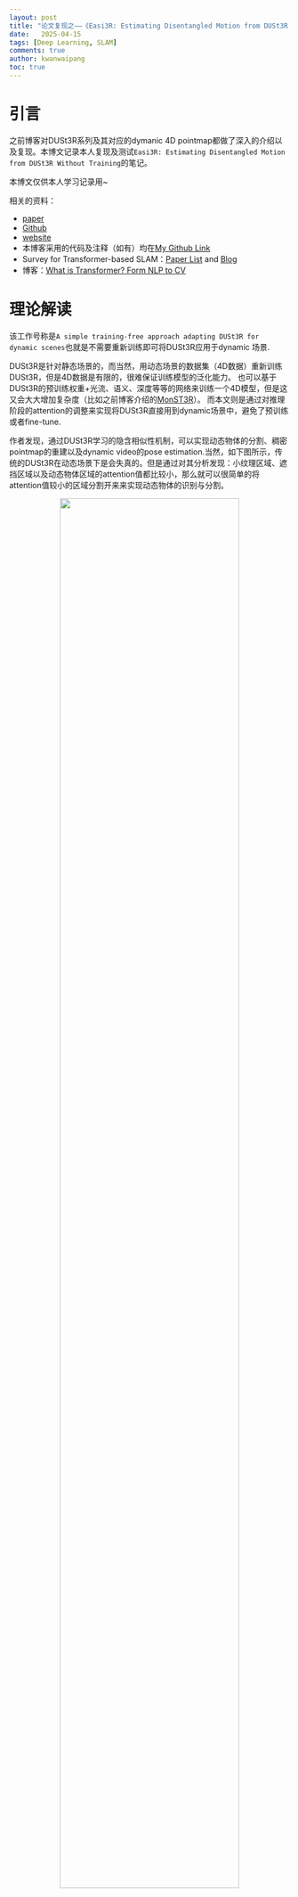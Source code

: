 ```yaml
---
layout: post
title: "论文复现之——《Easi3R: Estimating Disentangled Motion from DUSt3R Without Training》"
date:   2025-04-15
tags: [Deep Learning, SLAM]
comments: true
author: kwanwaipang
toc: true
---
```



<!-- * 目录
{:toc} -->


<!-- !!!!!!!!!!!!!!!!!!!!!!!!!!!!!!!!!!!!!!!!!!!!!!!!!!!!!!!!!!!!!!!!!!!!!!!!!!!!!!!!!!!!!!!!!!!!!!!!!!!!!!!!!!!!!!!!!!!!!!!!!!! -->
# 引言
之前博客对DUSt3R系列及其对应的dymanic 4D pointmap都做了深入的介绍以及复现。本博文记录本人复现及测试`Easi3R: Estimating Disentangled Motion from DUSt3R Without Training`的笔记。

本博文仅供本人学习记录用~


相关的资料：
* [paper](https://arxiv.org/pdf/2503.24391)
* [Github](https://github.com/Inception3D/Easi3R)
* [website](https://easi3r.github.io/)
* 本博客采用的代码及注释（如有）均在[My Github Link](https://github.com/KwanWaiPang/Easi3R)
* Survey for Transformer-based SLAM：[Paper List](https://github.com/KwanWaiPang/Awesome-Transformer-based-SLAM) and [Blog](https://kwanwaipang.github.io/Transformer_SLAM/)
* 博客：[What is Transformer? Form NLP to CV](https://kwanwaipang.github.io/Transformer/)

# 理论解读
该工作号称是`A simple training-free approach adapting DUSt3R for dynamic scenes`也就是不需要重新训练即可将DUSt3R应用于dynamic 场景.

DUSt3R是针对静态场景的，而当然，用动态场景的数据集（4D数据）重新训练DUSt3R，但是4D数据是有限的，很难保证训练模型的泛化能力。
也可以基于DUSt3R的预训练权重+光流、语义、深度等等的网络来训练一个4D模型，但是这又会大大增加复杂度（比如之前博客介绍的[MonST3R](https://kwanwaipang.github.io/MonST3R/)）。
而本文则是通过对推理阶段的attention的调整来实现将DUSt3R直接用到dynamic场景中，避免了预训练或者fine-tune.

作者发现，通过DUSt3R学习的隐含相似性机制，可以实现动态物体的分割、稠密pointmap的重建以及dynamic video的pose estimation.当然，如下图所示，传统的DUSt3R在动态场景下是会失真的。但是通过对其分析发现：小纹理区域、遮挡区域以及动态物体区域的attention值都比较小，那么就可以很简单的将attention值较小的区域分割开来来实现动态物体的识别与分割。

<div align="center">
  <img src="../images/微信截图_20250415154902.png" width="80%" />
<figcaption>  
</figcaption>
</div>

而基于上述的动态物体分割，再通过在cross-attention layer中引入[re-weighting](https://arxiv.org/pdf/2208.01626)那么就能够实现鲁棒的动态4D重建和相机运动恢复，并且无需动态数据集或者对网络进行fine-tune。

<div align="center">
  <img src="../images/微信截图_20250415155504.png" width="80%" />
  <img src="../images/微信截图_20250415155527.png" width="80%" />
<figcaption>  
</figcaption>
</div>

下面可视化了Dynamic Attention相对于静态区域的区别
<div align="center">
<video playsinline autoplay loop muted src="https://easi3r.github.io/static/videos/cluster/judo.mp4" poster="https://kwanwaipang.github.io/File/Representative_works/loading-icon.gif" alt="sym" width="100%" style="padding-top:0px;padding-bottom:0px;border-radius:15px;"></video>
</div>

那么基于Attention值的不一致性可以较好的把动态物体分割出来
<div align="center">
<video playsinline autoplay loop muted src="https://easi3r.github.io/static/videos/mask/judo.mp4" poster="https://kwanwaipang.github.io/File/Representative_works/loading-icon.gif" alt="sym" width="100%" style="padding-top:0px;padding-bottom:0px;border-radius:15px;"></video>
</div>

<div align="center">
<video playsinline autoplay loop muted src="https://easi3r.github.io/static/videos/mask/judo.mp4" poster="https://kwanwaipang.github.io/File/Representative_works/loading-icon.gif" alt="sym" width="100%" style="padding-top:0px;padding-bottom:0px;border-radius:15px;"></video>
</div>


下面对比一下相同场景下Spatial and Temporal Attention以及Cross-frame Feature Clustering
<div align="center">
<video playsinline autoplay loop muted src="https://easi3r.github.io/static/videos/attn/hike.mp4" poster="https://kwanwaipang.github.io/File/Representative_works/loading-icon.gif" alt="sym" width="100%" style="padding-top:0px;padding-bottom:0px;border-radius:15px;"></video>
<video playsinline autoplay loop muted src="https://easi3r.github.io/static/videos/cluster/hike.mp4" poster="https://kwanwaipang.github.io/File/Representative_works/loading-icon.gif" alt="sym" width="100%" style="padding-top:0px;padding-bottom:0px;border-radius:15px;"></video>
</div>

更多可视化请见论文的网页。

# 实验复现

## 配置

```bash
git clone https://github.com/KwanWaiPang/Easi3R.git

# rm -rf .git
conda create -n easi3r python=3.10 cmake=3.31
conda activate easi3r
# conda remove --name easi3r --all

conda install pytorch torchvision pytorch-cuda=12.1 -c pytorch -c nvidia  # use the correct version of cuda for your system
pip install -r requirements.txt

# install 4d visualization tool
pip install -e viser

# install SAM2
pip install -e third_party/sam2 --verbose

# compile the cuda kernels for RoPE (as in CroCo v2).
# DUST3R relies on RoPE positional embeddings for which you can compile some cuda kernels for faster runtime.
cd croco/models/curope/
python setup.py build_ext --inplace
cd ../../../

```

然后下载权重文件,包括了DUSt3R, MonST3R, RAFT 以及 SAM2四个模型的权重（后面3个应该是monst3r需要用到作对比的）

```bash
# download the weights
cd data
bash download_ckpt.sh
cd ..
```

## 测试
通过运行下面代码来执行交互demo(用vscode运行点击网页即可打开交互界面),结果会存放在`demo_tmp/{Sequence Name}`中

```bash
cd Easi3R/
conda activate easi3r
OPENBLAS_NUM_THREADS=1 CUDA_VISIBLE_DEVICES=0 python demo.py \
    --weights checkpoints/DUSt3R_ViTLarge_BaseDecoder_512_dpt.pth 

# To change backbone(改为用monst3r对比), --weights checkpoints/MonST3R_PO-TA-S-W_ViTLarge_BaseDecoder_512_dpt.pth
```

<div align="center">
  <img src="https://github.com/KwanWaiPang/Easi3R/raw/main/assert/微信截图_20250415144004.png" width="80%" />
<figcaption>  
</figcaption>
</div>


* 也可以采用下面的没有交互界面的模式：

```bash
OPENBLAS_NUM_THREADS=1 CUDA_VISIBLE_DEVICES=0 python demo.py --input demo_data/dog-gooses \
    --output_dir demo_tmp --seq_name dog-gooses \
    --weights checkpoints/DUSt3R_ViTLarge_BaseDecoder_512_dpt.pth 

# To change backbone, --weights checkpoints/MonST3R_PO-TA-S-W_ViTLarge_BaseDecoder_512_dpt.pth
# To use SAM2, add: --sam2_mask_refine
# use video as input: --input demo_data/dog-gooses.mp4 
# reduce the memory cost: set maximum number of frames used from video --num_frames 65 
# faster video option: down sample the video fps to --fps 5
```

* 而可视化交互的4D结果可通过运行下面代码：

~~~
python viser/visualizer.py --data demo_tmp/dog-gooses --port 9081
~~~


* 对于其他数据集下载，可运行下面代码。不过之前已经下载好在目录`/home/gwp/monst3r/data/davis_videos`下了，因此直接调用即可~

```bash
cd data; python download_prepare_davis.py; cd ..

#测试lady-running
OPENBLAS_NUM_THREADS=1 CUDA_VISIBLE_DEVICES=0 python demo.py --input /home/gwp/monst3r/demo_data/lady-running.mp4 \
    --output_dir demo_tmp --seq_name lady-running \
    --weights checkpoints/DUSt3R_ViTLarge_BaseDecoder_512_dpt.pth 

#测试breakdance
OPENBLAS_NUM_THREADS=1 CUDA_VISIBLE_DEVICES=0 python demo.py --input /home/gwp/monst3r/data/davis_videos/breakdance.mp4 \
    --output_dir demo_tmp --seq_name breakdance \
    --weights checkpoints/DUSt3R_ViTLarge_BaseDecoder_512_dpt.pth 

#测试judo
OPENBLAS_NUM_THREADS=1 CUDA_VISIBLE_DEVICES=0 python demo.py --input /home/gwp/monst3r/data/davis_videos/judo.mp4 \
    --output_dir demo_tmp --seq_name judo \
    --weights checkpoints/DUSt3R_ViTLarge_BaseDecoder_512_dpt.pth 

```

生成的动态depth map如下图所示

<div align="center">
  <table style="border: none; background-color: transparent;">
    <tr align="center">
      <td style="width: 50%; border: none; padding: 0.01; background-color: transparent; vertical-align: middle;">
        <img src="https://github.com/KwanWaiPang/Easi3R/raw/main/assert/dog-gooses_depth_maps.gif" width="100%" />
        dog-gooses
      </td>
      <td style="width: 50%; border: none; padding: 0.01; background-color: transparent; vertical-align: middle;">
        <img src="https://github.com/KwanWaiPang/Easi3R/raw/main/assert/lady-running_depth_maps.gif" width="100%" />
        lady-running
      </td>
    </tr>
    <tr align="center">
      <td style="width: 50%; border: none; padding: 0.01; background-color: transparent; vertical-align: middle;">
        <img src="https://github.com/KwanWaiPang/Easi3R/raw/main/assert/breakdance_depth_maps.gif" width="100%" />
        breakdance
      </td>
      <td style="width: 50%; border: none; padding: 0.01; background-color: transparent; vertical-align: middle;">
        <img src="https://github.com/KwanWaiPang/Easi3R/raw/main/assert/judo_depth_maps.gif" width="100%" />
        judo
      </td>
    </tr>
  </table>
  <figcaption>
  </figcaption>
</div>

对应的4D pointmap可视化如下：

* dog-gooses：
<div id="wrapper" style="
        display: flex;
        flex-wrap: wrap;
        justify-content: center;
        align-items: center;
        gap: 2em;
      ">
<iframe
      src="https://kwanwaipang.github.io/ubuntu_md_blog/4D_plugin/build/?playbackPath=https://r-c-group.github.io/blog_media/Easi3R/recording_dog-gooses.viser&initDistanceScale=1&initHeightOffset=0.0" style="
      border-radius: 0.5em;
      width: 80%;
      height: 400px;
      border: none;
      box-shadow: 0 0 1em 0 rgba(0, 0, 0, 0.15);"
      ></iframe>
</div>

* lady-running：
<div id="wrapper" style="
        display: flex;
        flex-wrap: wrap;
        justify-content: center;
        align-items: center;
        gap: 2em;
      ">
<iframe
      src="https://kwanwaipang.github.io/ubuntu_md_blog/4D_plugin/build/?playbackPath=https://r-c-group.github.io/blog_media/Easi3R/recording_lady-running.viser&initDistanceScale=1&initHeightOffset=0.0" style="
      border-radius: 0.5em;
      width: 80%;
      height: 400px;
      border: none;
      box-shadow: 0 0 1em 0 rgba(0, 0, 0, 0.15);"
      ></iframe>
</div>

* breakdance：
<div id="wrapper" style="
        display: flex;
        flex-wrap: wrap;
        justify-content: center;
        align-items: center;
        gap: 2em;
      ">
<iframe
      src="https://kwanwaipang.github.io/ubuntu_md_blog/4D_plugin/build/?playbackPath=https://r-c-group.github.io/blog_media/Easi3R/recording_breakdance.viser&initDistanceScale=1&initHeightOffset=0.0" style="
      border-radius: 0.5em;
      width: 80%;
      height: 400px;
      border: none;
      box-shadow: 0 0 1em 0 rgba(0, 0, 0, 0.15);"
      ></iframe>
</div>

* judo：
<div id="wrapper" style="
        display: flex;
        flex-wrap: wrap;
        justify-content: center;
        align-items: center;
        gap: 2em;
      ">
<iframe
      src="https://kwanwaipang.github.io/ubuntu_md_blog/4D_plugin/build/?playbackPath=https://r-c-group.github.io/blog_media/Easi3R/recording_judo.viser&initDistanceScale=1&initHeightOffset=0.0" style="
      border-radius: 0.5em;
      width: 80%;
      height: 400px;
      border: none;
      box-shadow: 0 0 1em 0 rgba(0, 0, 0, 0.15);"
      ></iframe>
</div>

对于实验效果，从网站上看感觉比MonST3R是好不少的，但是这里测试的几个之前MonST3R测试过的序列却感觉提升没有很明显。







